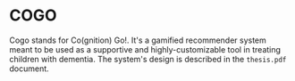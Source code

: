 # COGO
Cogo stands for Co(gnition) Go!. It's a gamified recommender system meant to be used as a supportive and highly-customizable tool in treating children with dementia. The system's design is described in the `thesis.pdf` document.
  
